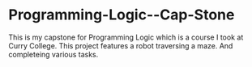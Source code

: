 # Programming-Logic--Cap-Stone
This is my capstone for Programming Logic which is a course I took at Curry College. This project features a robot traversing a maze. And completeing various tasks.
